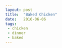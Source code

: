 ```yaml
---
layout: post
title:  "Baked Chicken"
date:   2016-06-06
tags:
 - chicken
 - dinner
 - baked
---
```

